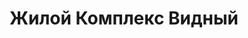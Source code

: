 ---
title: 'Жилой Комплекс Видный'
description: 'Ведутся работы по строительству 2 последних домов района, успевайте купить квартиру по выгодным ценам.'
image: '/public/ЖК Видный/RU_-Lk7t8dc.webp'
---